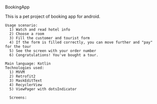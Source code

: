BookingApp

  This is a pet project of booking app for android.

    Usage scenario:
      1) Watch and read hotel info
      2) Choose a room
      3) Fill the customer and tourist form
      4) If the form is filled correctly, you can move further and "pay" for the tour
      5) See the screen with your order number
      6) Congratulations! You've bought a tour.

    Main language: Kotlin
    Technologies used:
      1) MVVM
      2) Retrofit2
      3) MaskEditText
      4) RecyclerView
      5) ViewPager with dotsIndicator

      Screens:
